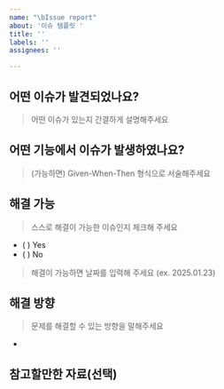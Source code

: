 ```yaml
---
name: "\bIssue report"
about: '이슈 템플릿 '
title: ''
labels: ''
assignees: ''

---
```


## 어떤 이슈가 발견되었나요?

> 어떤 이슈가 있는지 간결하게 설명해주세요

## 어떤 기능에서 이슈가 발생하였나요?

> (가능하면) Given-When-Then 형식으로 서술해주세요

## 해결 가능

> 스스로 해결이 가능한 이슈인지 체크해 주세요
- ( ) Yes
- ( ) No

> 해결이 가능하면 날짜를 입력해 주세요 (ex. 2025.01.23)

## 해결 방향

> 문제를 해결할 수 있는 방향을 말해주세요

- 

## 참고할만한 자료(선택)
